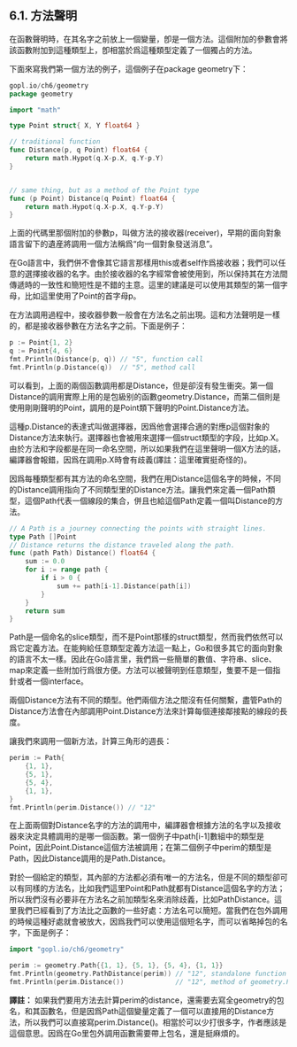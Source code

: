 ## 6.1. 方法聲明

在函數聲明時，在其名字之前放上一個變量，卽是一個方法。這個附加的參數會將該函數附加到這種類型上，卽相當於爲這種類型定義了一個獨占的方法。

下面來寫我們第一個方法的例子，這個例子在package geometry下：

```go
gopl.io/ch6/geometry
package geometry

import "math"

type Point struct{ X, Y float64 }

// traditional function
func Distance(p, q Point) float64 {
    return math.Hypot(q.X-p.X, q.Y-p.Y)
}


// same thing, but as a method of the Point type
func (p Point) Distance(q Point) float64 {
    return math.Hypot(q.X-p.X, q.Y-p.Y)
}

```

上面的代碼里那個附加的參數p，叫做方法的接收器(receiver)，早期的面向對象語言留下的遺産將調用一個方法稱爲“向一個對象發送消息”。

在Go語言中，我們併不會像其它語言那樣用this或者self作爲接收器；我們可以任意的選擇接收器的名字。由於接收器的名字經常會被使用到，所以保持其在方法間傳遞時的一致性和簡短性是不錯的主意。這里的建議是可以使用其類型的第一個字母，比如這里使用了Point的首字母p。

在方法調用過程中，接收器參數一般會在方法名之前出現。這和方法聲明是一樣的，都是接收器參數在方法名字之前。下面是例子：

```Go
p := Point{1, 2}
q := Point{4, 6}
fmt.Println(Distance(p, q)) // "5", function call
fmt.Println(p.Distance(q))  // "5", method call
```

可以看到，上面的兩個函數調用都是Distance，但是卻沒有發生衝突。第一個Distance的調用實際上用的是包級别的函數geometry.Distance，而第二個則是使用剛剛聲明的Point，調用的是Point類下聲明的Point.Distance方法。

這種p.Distance的表達式叫做選擇器，因爲他會選擇合適的對應p這個對象的Distance方法來執行。選擇器也會被用來選擇一個struct類型的字段，比如p.X。由於方法和字段都是在同一命名空間，所以如果我們在這里聲明一個X方法的話，編譯器會報錯，因爲在調用p.X時會有歧義(譯註：這里確實挺奇怪的)。

因爲每種類型都有其方法的命名空間，我們在用Distance這個名字的時候，不同的Distance調用指向了不同類型里的Distance方法。讓我們來定義一個Path類型，這個Path代表一個線段的集合，併且也給這個Path定義一個叫Distance的方法。

```Go
// A Path is a journey connecting the points with straight lines.
type Path []Point
// Distance returns the distance traveled along the path.
func (path Path) Distance() float64 {
	sum := 0.0
	for i := range path {
		if i > 0 {
			sum += path[i-1].Distance(path[i])
		}
	}
	return sum
}
```

Path是一個命名的slice類型，而不是Point那樣的struct類型，然而我們依然可以爲它定義方法。在能夠給任意類型定義方法這一點上，Go和很多其它的面向對象的語言不太一樣。因此在Go語言里，我們爲一些簡單的數值、字符串、slice、map來定義一些附加行爲很方便。方法可以被聲明到任意類型，隻要不是一個指針或者一個interface。

兩個Distance方法有不同的類型。他們兩個方法之間沒有任何關繫，盡管Path的Distance方法會在內部調用Point.Distance方法來計算每個連接鄰接點的線段的長度。

讓我們來調用一個新方法，計算三角形的週長：

```Go
perim := Path{
	{1, 1},
	{5, 1},
	{5, 4},
	{1, 1},
}
fmt.Println(perim.Distance()) // "12"
```

在上面兩個對Distance名字的方法的調用中，編譯器會根據方法的名字以及接收器來決定具體調用的是哪一個函數。第一個例子中path[i-1]數組中的類型是Point，因此Point.Distance這個方法被調用；在第二個例子中perim的類型是Path，因此Distance調用的是Path.Distance。

對於一個給定的類型，其內部的方法都必須有唯一的方法名，但是不同的類型卻可以有同樣的方法名，比如我們這里Point和Path就都有Distance這個名字的方法；所以我們沒有必要非在方法名之前加類型名來消除歧義，比如PathDistance。這里我們已經看到了方法比之函數的一些好處：方法名可以簡短。當我們在包外調用的時候這種好處就會被放大，因爲我們可以使用這個短名字，而可以省略掉包的名字，下面是例子：

```Go
import "gopl.io/ch6/geometry"

perim := geometry.Path{{1, 1}, {5, 1}, {5, 4}, {1, 1}}
fmt.Println(geometry.PathDistance(perim)) // "12", standalone function
fmt.Println(perim.Distance())             // "12", method of geometry.Path
```

**譯註：** 如果我們要用方法去計算perim的distance，還需要去寫全geometry的包名，和其函數名，但是因爲Path這個變量定義了一個可以直接用的Distance方法，所以我們可以直接寫perim.Distance()。相當於可以少打很多字，作者應該是這個意思。因爲在Go里包外調用函數需要帶上包名，還是挺麻煩的。
